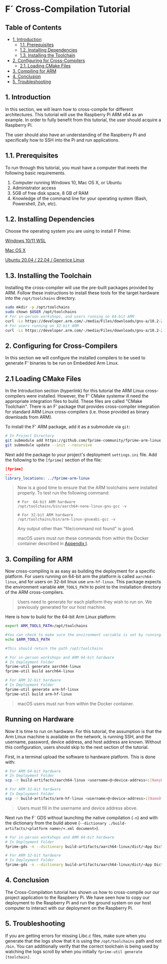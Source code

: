 # F´ Cross-Compilation Tutorial

## Table of Contents

* <a href="#Introduction">1. Introduction</a>
  * <a href="#Prerequisites">1.1. Prerequisites</a>
  * <a href="#Installing Dependencies">1.2. Installing Dependencies</a>
  * <a href="#Installing the Toolchain">1.3. Installing the Toolchain</a>
* <a href="#Configuring for Cross-Compilers">2. Configuring for Cross-Compilers
  * <a href="#Loading CMake Files">2.1. Loading CMake Files</a>
* <a href="#Compiling for ARM">3. Compiling for ARM</a>
* <a href="#Conclusion">4. Conclusion</a>
* <a href="#Troubleshooting">5. Troubleshooting</a>

<a name="Introduction"></a>
## 1. Introduction

In this section, we will learn how to cross-compile for different architectures.
This tutorial will use the Raspberry Pi ARM x64 as an example. In order to fully
benefit from this tutorial, the user should acquire a Raspberry Pi.

The user should also have an understanding of the Raspberry
Pi and specifically how to SSH into the Pi and run applications.

<a name="Prerequisites"></a>
## 1.1. Prerequisites

To run through this tutorial, you must have a computer that meets the following basic requirements.

1. Computer running Windows 10, Mac OS X, or Ubuntu
2. Administrator access
3. 5GB of free disk space, 8 GB of RAM
4. Knowledge of the command line for your operating system (Bash, Powershell, Zsh, etc).

<a name="Installing Dependencies"></a>
## 1.2. Installing Dependencies

Choose the operating system you are using to install F Prime:

[Windows 10/11 WSL](./Windows.md)

[Mac OS X](./Mac.md)

[Ubuntu 20.04 / 22.04 / Generice Linux](./Linux.md)

<a name="Installing the Toolchain"></a>
## 1.3. Installing the Toolchain

Installing the cross-compiler will use the pre-built packages provided by ARM. Follow these 
instructions to install these tools for the target hardware into the `/opt/toolchains` directory.

```bash
sudo mkdir -p /opt/toolchains
sudo chown $USER /opt/toolchains
# For in-person workshops, and users running on 64-bit ARM
curl -Ls https://developer.arm.com/-/media/Files/downloads/gnu-a/10.2-2020.11/binrel/gcc-arm-10.2-2020.11-x86_64-aarch64-none-linux-gnu.tar.xz | tar -JC /opt/toolchains --strip-components=1 -x
# For users running on 32-bit ARM
curl -Ls https://developer.arm.com/-/media/Files/downloads/gnu-a/10.2-2020.11/binrel/gcc-arm-10.2-2020.11-x86_64-arm-none-linux-gnueabihf.tar.xz | tar -JC /opt/toolchains --strip-components=1 -x
```
<a name="Configuring for Cross-Compilers"></a>
## 2. Configuring for Cross-Compilers

In this section we will configure the installed compilers to be used to generate F' binaries 
to be run on Embedded Arm Linux.

<a name="Loading CMake Files"></a>
## 2.1 Loading CMake Files

In the Introduction section (hyperlink) for this tutorial the ARM Linux cross-compilers 
were installed. However, the F' CMake systemw ill need the appropriate integration files 
to build. These files are called "CMake Toolchain". There is an F' package that provides 
cross-compiler integration for standard ARM Linux cross-compilers (i.e. those provided 
as binary downloads from ARM).

To install the F' ARM package, add it as a submodule via `git`:

```sh
# In Project Directory
git submodule add https://github.com/fprime-community/fprime-arm-linux.git
git submodule update --init --recursive
```

Next add the package to your project's deployment `settings.ini` file. Add the 
following to the `[fprime]` section of the file:

```cmake
[fprime]
...
library_locations: ../fprime-arm-linux
```
> Now is a good time to ensure that the ARM toolchains were installed properly. 
>To test run the following command:
> ```shell
> # For  64-bit ARM hardware
> /opt/toolchains/bin/aarch64-none-linux-gnu-gcc -v
> 
> # For 32-bit ARM hardware
> /opt/toolchains/bin/arm-linux-gnueabi-gcc -v
> ```
>
> Any output other than "file/command not found" is good.
> 
> macOS users must run these commands from within the Docker container described 
> in [Appendix I](./appendix-1.md).

<a name="Compiling for ARM"></a>
## 3. Compiling for ARM

Now cross-compiling is as easy as building the deployment for a specific platform. 
For users running on 64-bit arm the platform is called `aarch64-linux`, and for users 
on 32-bit linux use `arm-hf-linux`. This package expects the environment variable 
`ARM_TOOLS_PATH` to point to the installation directory of the ARM cross-compilers.

> Users need to generate for each platform they wish to run on. We previously generated 
> for our host machine.

Here is how to build for the 64-bit Arm Linux platform:

```sh
export ARM_TOOLS_PATH=/opt/toolchains

#You can check to make sure the environment variable is set by running:
echo $ARM_TOOLS_PATH

#This should return the path /opt/toolchains

# For in-person workshops and ARM 64-bit hardware
# In Deployment Folder
fprime-util generate aarch64-linux
fprime-util build aarch64-linux

# For ARM 32-bit hardware
# In Deployment Folder
fprime-util generate arm-hf-linux
fprime-util build arm-hf-linux
```
> macOS users must run from within the Docker container.

## Running on Hardware

Now it is time to run on hardware. For this tutorial, the assumption is that the Arm 
Linux machine is available on the network, is running SSH, and the username, password, 
device address, and host address are known. Without this configuration, users should 
skip to the next section of the tutorial.

First, in a terminal upload the software to hardware platform. This is done with:

```sh
# For ARM 64-bit hardware
# In Deployment Folder
scp -r build-artifacts/aarch64-linux <username>@<device-address>:[NamyOfBinary]

# For ARM 32-bit hardware
# In Deployment Folder
scp -r build-artifacts/arm-hf-linux <username>@<device-address>:[NameOfBinary]
```
> Users must fill in the username and device address above.

Next run the F´ GDS without launching the native compilation (`-n`) and with the 
dictionary from the build above (`--dictionary ./build-artifacts/<platform name>/<.xml document>`).

```sh
# For in-person workshops and ARM 64-bit hardware
# In Deployment Folder
fprime-gds -n --dictionary build-artifacts/aarch64-linux/dict/<App Dictionary>.xml

# For ARM 32-bit hardware
# In Deployment Folder
fprime-gds -n --dictionary build-artifacts/aarch64-linux/dict/<App Dictionary>.xml
```

<a name="Conclusion"></a>
## 4. Conclusion

The Cross-Compilation tutorial has shown us how to cross-compile our our project 
application to the Raspberry Pi. We have seen how to copy our deployment to the 
Raspberry Pi and run the ground system on our host computer to interact with our 
deployment on the Raspberry Pi.

<a name="Troubleshooting"></a>
## 5. Troubleshooting

If you are getting errors for missing Libc.c files, make sure when you generate 
that the logs show that it is using the `/opt/toolchains` path and not `/bin`. 
You can additionally verify that the correct toolchain is being used by watching
the logs scroll by when you initially `fprime-util generate [toolchain]`.